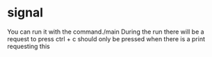 # signal
You can run it with the command./main
During the run there will be a request to press ctrl + c should only be pressed when there is a print requesting this
